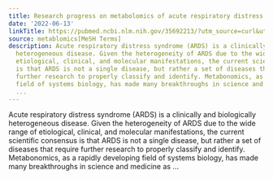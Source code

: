 ```yaml
---
title: Research progress on metabolomics of acute respiratory distress syndrome
date: '2022-06-13'
linkTitle: https://pubmed.ncbi.nlm.nih.gov/35692213/?utm_source=curl&utm_medium=rss&utm_campaign=pubmed-2&utm_content=1Zkrxt7ktlCbHBXEV3v65xxSnkSWNsJ1A6Fq3gBniKhGfIUslK&fc=20210907212339&ff=20220614212038&v=2.17.6
source: metablomics[MeSH Terms]
description: Acute respiratory distress syndrome (ARDS) is a clinically and biologically
  heterogeneous disease. Given the heterogeneity of ARDS due to the wide range of
  etiological, clinical, and molecular manifestations, the current scientific consensus
  is that ARDS is not a single disease, but rather a set of diseases that require
  further research to properly classify and identify. Metabonomics, as a rapidly developing
  field of systems biology, has made many breakthroughs in science and medicine as
  ...
---
```

Acute respiratory distress syndrome (ARDS) is a clinically and biologically heterogeneous disease. Given the heterogeneity of ARDS due to the wide range of etiological, clinical, and molecular manifestations, the current scientific consensus is that ARDS is not a single disease, but rather a set of diseases that require further research to properly classify and identify. Metabonomics, as a rapidly developing field of systems biology, has made many breakthroughs in science and medicine as ...